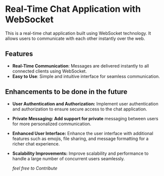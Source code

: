 # Real-Time Chat Application with WebSocket

This is a real-time chat application built using WebSocket technology. It allows users to communicate with each other instantly over the web.

## Features

- **Real-Time Communication**: Messages are delivered instantly to all connected clients using WebSocket.
- **Easy to Use**: Simple and intuitive interface for seamless communication.

## Enhancements to be done in the future
- **User Authentication and Authorization:** Implement user authentication and authorization to ensure secure access to the chat application.
- **Private Messaging: Add support for private** messaging between users for more personalized communication.
- **Enhanced User Interface:** Enhance the user interface with additional features such as emojis, file sharing, and message formatting for a richer chat experience.
- **Scalability Improvements:** Improve scalability and performance to handle a large number of concurrent users seamlessly.

     *feel free to Contribute*
